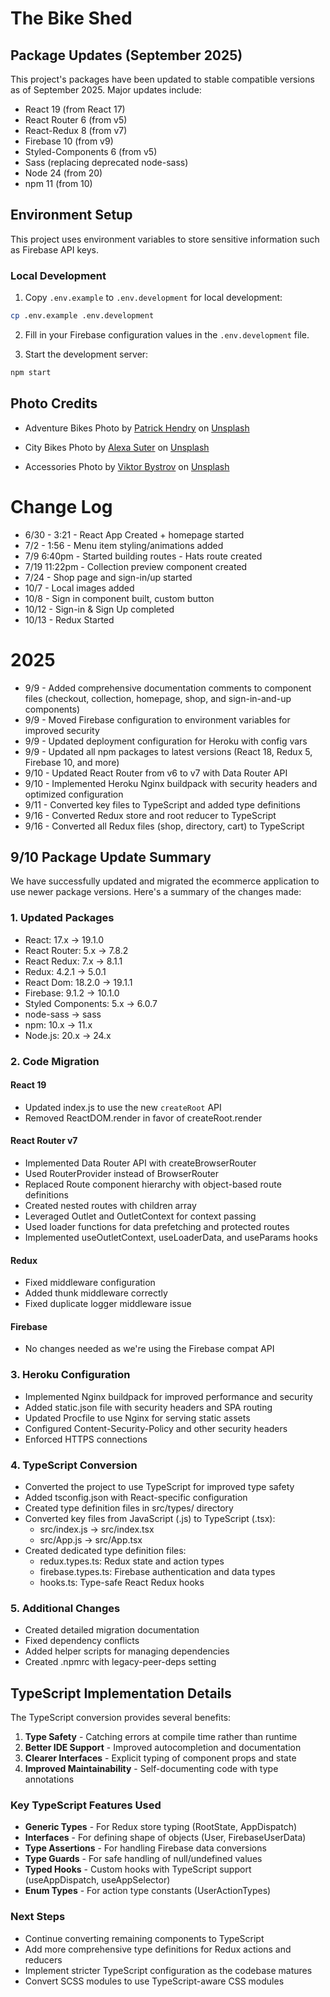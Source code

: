 # The Bike Shed

## Package Updates (September 2025)

This project's packages have been updated to stable compatible versions as of September 2025. Major updates include:

- React 19 (from React 17)
- React Router 6 (from v5)
- React-Redux 8 (from v7)
- Firebase 10 (from v9)
- Styled-Components 6 (from v5)
- Sass (replacing deprecated node-sass)
- Node 24 (from 20)
- npm 11 (from 10)

## Environment Setup

This project uses environment variables to store sensitive information such as Firebase API keys.

### Local Development

1. Copy `.env.example` to `.env.development` for local development:
```bash
cp .env.example .env.development
```

2. Fill in your Firebase configuration values in the `.env.development` file.

3. Start the development server:
```bash
npm start
```

## Photo Credits
- Adventure Bikes Photo by <a href="https://unsplash.com/@worldsbetweenlines?utm_source=unsplash&utm_medium=referral&utm_content=creditCopyText">Patrick Hendry</a> on <a href="https://unsplash.com/s/photos/bikepacking?utm_source=unsplash&utm_medium=referral&utm_content=creditCopyText">Unsplash</a>
  
- City Bikes Photo by <a href="https://unsplash.com/@studiomedia?utm_source=unsplash&utm_medium=referral&utm_content=creditCopyText">Alexa Suter</a> on <a href="https://unsplash.com/s/photos/woman-bicycle?utm_source=unsplash&utm_medium=referral&utm_content=creditCopyText">Unsplash</a>

- Accessories Photo by <a href="https://unsplash.com/@xokvictor?utm_source=unsplash&utm_medium=referral&utm_content=creditCopyText">Viktor Bystrov</a> on <a href="https://unsplash.com/s/photos/bicycle-cap?utm_source=unsplash&utm_medium=referral&utm_content=creditCopyText">Unsplash</a>

# Change Log
- 6/30 - 3:21 - React App Created + homepage started
- 7/2 - 1:56 - Menu item styling/animations added
- 7/9 6:40pm - Started building routes - Hats route created
- 7/19 11:22pm - Collection preview component created
- 7/24 - Shop page and sign-in/up started
- 10/7 - Local images added
- 10/8 - Sign in component built, custom button
- 10/12 - Sign-in & Sign Up completed
- 10/13 - Redux Started

# 2025
- 9/9 - Added comprehensive documentation comments to component files (checkout, collection, homepage, shop, and sign-in-and-up components)
- 9/9 - Moved Firebase configuration to environment variables for improved security
- 9/9 - Updated deployment configuration for Heroku with config vars
- 9/9 - Updated all npm packages to latest versions (React 18, Redux 5, Firebase 10, and more)
- 9/10 - Updated React Router from v6 to v7 with Data Router API
- 9/10 - Implemented Heroku Nginx buildpack with security headers and optimized configuration
- 9/11 - Converted key files to TypeScript and added type definitions
- 9/16 - Converted Redux store and root reducer to TypeScript
- 9/16 - Converted all Redux files (shop, directory, cart) to TypeScript

## 9/10 Package Update Summary
We have successfully updated and migrated the ecommerce application to use newer package versions. Here's a summary of the changes made:

### 1. Updated Packages

- React: 17.x → 19.1.0
- React Router: 5.x → 7.8.2
- React Redux: 7.x → 8.1.1
- Redux: 4.2.1 → 5.0.1
- React Dom: 18.2.0 → 19.1.1
- Firebase: 9.1.2 → 10.1.0
- Styled Components: 5.x → 6.0.7
- node-sass → sass
- npm: 10.x → 11.x
- Node.js: 20.x → 24.x

### 2. Code Migration

#### React 19
- Updated index.js to use the new `createRoot` API
- Removed ReactDOM.render in favor of createRoot.render

#### React Router v7
- Implemented Data Router API with createBrowserRouter
- Used RouterProvider instead of BrowserRouter
- Replaced Route component hierarchy with object-based route definitions
- Created nested routes with children array
- Leveraged Outlet and OutletContext for context passing
- Used loader functions for data prefetching and protected routes
- Implemented useOutletContext, useLoaderData, and useParams hooks

#### Redux
- Fixed middleware configuration
- Added thunk middleware correctly
- Fixed duplicate logger middleware issue

#### Firebase
- No changes needed as we're using the Firebase compat API

### 3. Heroku Configuration

- Implemented Nginx buildpack for improved performance and security
- Added static.json file with security headers and SPA routing
- Updated Procfile to use Nginx for serving static assets
- Configured Content-Security-Policy and other security headers
- Enforced HTTPS connections

### 4. TypeScript Conversion

- Converted the project to use TypeScript for improved type safety
- Added tsconfig.json with React-specific configuration
- Created type definition files in src/types/ directory
- Converted key files from JavaScript (.js) to TypeScript (.tsx):
  - src/index.js → src/index.tsx
  - src/App.js → src/App.tsx
- Created dedicated type definition files:
  - redux.types.ts: Redux state and action types
  - firebase.types.ts: Firebase authentication and data types
  - hooks.ts: Type-safe React Redux hooks

### 5. Additional Changes

- Created detailed migration documentation
- Fixed dependency conflicts
- Added helper scripts for managing dependencies
- Created .npmrc with legacy-peer-deps setting

## TypeScript Implementation Details

The TypeScript conversion provides several benefits:

1. **Type Safety** - Catching errors at compile time rather than runtime
2. **Better IDE Support** - Improved autocompletion and documentation
3. **Clearer Interfaces** - Explicit typing of component props and state
4. **Improved Maintainability** - Self-documenting code with type annotations

### Key TypeScript Features Used

- **Generic Types** - For Redux store typing (RootState, AppDispatch)
- **Interfaces** - For defining shape of objects (User, FirebaseUserData)
- **Type Assertions** - For handling Firebase data conversions
- **Type Guards** - For safe handling of null/undefined values
- **Typed Hooks** - Custom hooks with TypeScript support (useAppDispatch, useAppSelector)
- **Enum Types** - For action type constants (UserActionTypes)

### Next Steps

- Continue converting remaining components to TypeScript
- Add more comprehensive type definitions for Redux actions and reducers
- Implement stricter TypeScript configuration as the codebase matures
- Convert SCSS modules to use TypeScript-aware CSS modules
